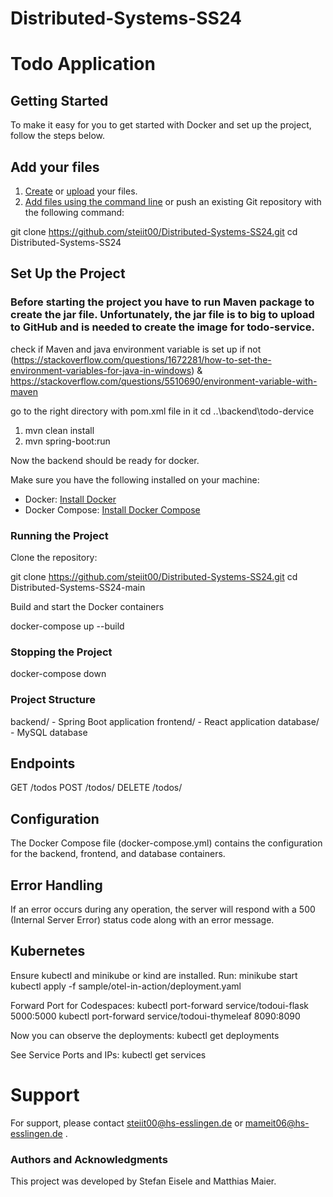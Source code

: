 # Distributed-Systems-SS24

# Todo Application

## Getting Started

To make it easy for you to get started with Docker and set up the project, follow the steps below.

## Add your files

1. [Create](https://docs.gitlab.com/ee/user/project/repository/web_editor.html#create-a-file) or [upload](https://docs.gitlab.com/ee/user/project/repository/web_editor.html#upload-a-file) your files.
2. [Add files using the command line](https://docs.gitlab.com/ee/gitlab-basics/add-file.html#add-a-file-using-the-command-line) or push an existing Git repository with the following command:

git clone https://github.com/steiit00/Distributed-Systems-SS24.git
cd Distributed-Systems-SS24

## Set Up the Project

### Before starting the project you have to run Maven package to create the jar file. Unfortunately, the jar file is to big to upload to GitHub and is needed to create the image for todo-service.
check if Maven and java environment variable is set up if not (https://stackoverflow.com/questions/1672281/how-to-set-the-environment-variables-for-java-in-windows) & https://stackoverflow.com/questions/5510690/environment-variable-with-maven

go to the right directory with pom.xml file in it cd ..\backend\todo-dervice
1. mvn clean install 
2. mvn spring-boot:run

Now the backend should be ready for docker.

Make sure you have the following installed on your machine:

- Docker: [Install Docker](https://docs.docker.com/get-docker/)
- Docker Compose: [Install Docker Compose](https://docs.docker.com/compose/install/)

### Running the Project

Clone the repository:

git clone https://github.com/steiit00/Distributed-Systems-SS24.git
cd Distributed-Systems-SS24-main

Build and start the Docker containers

docker-compose up --build

### Stopping the Project

docker-compose down

### Project Structure

backend/ - Spring Boot application
frontend/ - React application
database/ - MySQL database

## Endpoints

GET /todos
POST /todos/
DELETE /todos/

## Configuration

The Docker Compose file (docker-compose.yml) contains the configuration for the backend, frontend, and database containers. 

## Error Handling

If an error occurs during any operation, the server will respond with a 500 (Internal Server Error) status code along with an error message.

## Kubernetes
Ensure kubectl and minikube or kind are installed.
Run:
minikube start
kubectl apply -f sample/otel-in-action/deployment.yaml

Forward Port for Codespaces:
kubectl port-forward service/todoui-flask 5000:5000
kubectl port-forward service/todoui-thymeleaf 8090:8090

Now you can observe the deployments:
kubectl get deployments

See Service Ports and IPs:
kubectl get services

# Support
For support, please contact steiit00@hs-esslingen.de or mameit06@hs-esslingen.de .

### Authors and Acknowledgments
This project was developed by Stefan Eisele and Matthias Maier.
